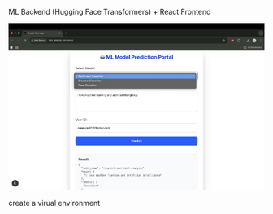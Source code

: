 
ML Backend (Hugging Face Transformers) + React Frontend

![alt text](app.png)

create a virual environment